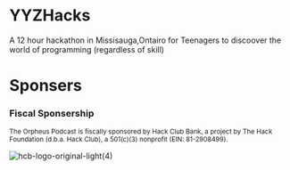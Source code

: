 # YYZHacks
A 12 hour hackathon in Missisauga,Ontairo for Teenagers to discoover the world of programming (regardless of skill)


# Sponsers

### Fiscal Sponsership
<small>  The Orpheus Podcast is fiscally sponsored by Hack Club Bank, a project by The Hack
  Foundation (d.b.a. Hack Club), a 501(c)(3) nonprofit (EIN: 81-2908499). </small>
  
  ![hcb-logo-original-light(4)](https://user-images.githubusercontent.com/21000033/184567916-bfe20467-9302-4bac-9163-e1f0f0bfe7fc.svg)


